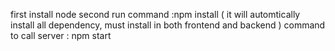 first install node 
second run command :npm install ( it will automtically install all dependency, must install in both frontend and backend )
command to call server : npm start 
